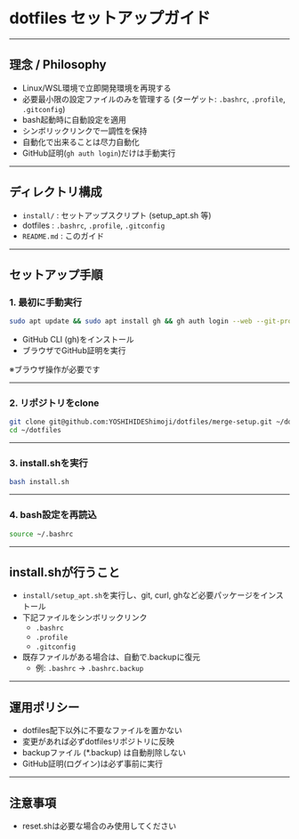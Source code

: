 # dotfiles セットアップガイド

---

## 理念 / Philosophy

- Linux/WSL環境で立即開発環境を再現する
- 必要最小限の設定ファイルのみを管理する (ターゲット: `.bashrc`, `.profile`, `.gitconfig`)
- bash起動時に自動設定を適用
- シンボリックリンクで一調性を保持
- 自動化で出来ることは尽力自動化
- GitHub証明(`gh auth login`)だけは手動実行

---

## ディレクトリ構成

- `install/` : セットアップスクリプト (setup\_apt.sh 等)
- dotfiles : `.bashrc`, `.profile`, `.gitconfig`
- `README.md` : このガイド

---

## セットアップ手順

### 1. 最初に手動実行

```bash
sudo apt update && sudo apt install gh && gh auth login --web --git-protocol ssh
```

- GitHub CLI (gh)をインストール
- ブラウザでGitHub証明を実行

※ブラウザ操作が必要です

---

### 2. リポジトリをclone

```bash
git clone git@github.com:YOSHIHIDEShimoji/dotfiles/merge-setup.git ~/dotfiles
cd ~/dotfiles
```

---

### 3. install.shを実行

```bash
bash install.sh
```

---

### 4. bash設定を再読込

```bash
source ~/.bashrc
```

---

## install.shが行うこと

- `install/setup_apt.sh`を実行し、git, curl, ghなど必要パッケージをインストール
- 下記ファイルをシンボリックリンク
  - `.bashrc`
  - `.profile`
  - `.gitconfig`
- 既存ファイルがある場合は、自動で.backupに復元
  - 例: `.bashrc` → `.bashrc.backup`

---

## 運用ポリシー

- dotfiles配下以外に不要なファイルを置かない
- 変更があれば必ずdotfilesリポジトリに反映
- backupファイル (\*.backup) は自動削除しない
- GitHub証明(ログイン)は必ず事前に実行

---

## 注意事項

- reset.shは必要な場合のみ使用してください

